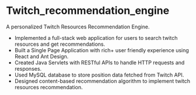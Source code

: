 # Twitch_recommendation_engine
A personalized Twitch Resources Recommendation Engine.

+ Implemented a full-stack web application for users to search twitch resources and get recommendations.
+ Built a Single Page Application with rich+ user friendly experience using React and Ant Design.
+ Created Java Servlets with RESTful APIs to handle HTTP requests and responses.
+ Used MySQL database to store position data fetched from Twitch API.
+ Designed content-based recommendation algorithm to implement twitch resources recommendation.
